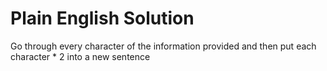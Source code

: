# Plain English Solution

Go through every character of the information provided and then put each character * 2 into a new sentence